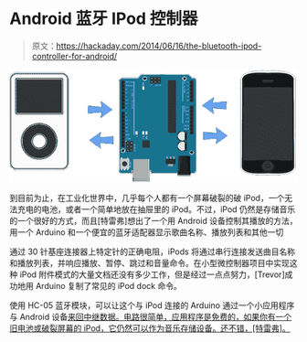 # Android 蓝牙 IPod 控制器

> 原文：<https://hackaday.com/2014/06/16/the-bluetooth-ipod-controller-for-android/>

![iDuinoid](img/979eb68b9a67dedc8a7e6a6250a0a05f.png)

到目前为止，在工业化世界中，几乎每个人都有一个屏幕破裂的破 iPod，一个无法充电的电池，或者一个简单地放在抽屉里的 iPod。不过，iPod 仍然是存储音乐的一个很好的方式，而且[特雷弗]想出了一个用 Android 设备控制其播放的方法，用一个 Arduino 和一个便宜的蓝牙适配器显示歌曲名称、播放列表和其他一切

通过 30 针基座连接器上特定针的正确电阻，iPods 将通过串行连接发送曲目名称和播放列表，并响应播放、暂停、跳过和音量命令。在小型微控制器项目中实现这种 iPod 附件模式的大量文档还没有多少工作，但是经过一点点努力，[Trevor]成功地用 Arduino 复制了常见的 iPod dock 命令。

使用 HC-05 蓝牙模块，可以让这个与 iPod 连接的 Arduino 通过一个小应用程序与 Android 设备[来回中继数据。电路很简单，应用程序是免费的，如果你有一个旧电池或破裂屏幕的 iPod，它仍然可以作为音乐存储设备。还不错，[特雷弗]。](https://play.google.com/store/apps/details?id=com.erroneousdata.musehacklite)